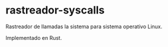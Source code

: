 # rastreador-syscalls
Rastreador de llamadas la sistema para sistema operativo Linux.

Implementado en Rust.
